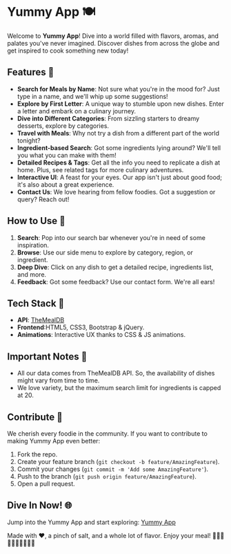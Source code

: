 # Yummy App 🍽️

Welcome to **Yummy App**! Dive into a world filled with flavors, aromas, and palates you've never imagined. Discover dishes from across the globe and get inspired to cook something new today!

## Features 🚀

- **Search for Meals by Name**: Not sure what you're in the mood for? Just type in a name, and we'll whip up some suggestions!
- **Explore by First Letter**: A unique way to stumble upon new dishes. Enter a letter and embark on a culinary journey.
- **Dive into Different Categories**: From sizzling starters to dreamy desserts, explore by categories.
- **Travel with Meals**: Why not try a dish from a different part of the world tonight?
- **Ingredient-based Search**: Got some ingredients lying around? We'll tell you what you can make with them!
- **Detailed Recipes & Tags**: Get all the info you need to replicate a dish at home. Plus, see related tags for more culinary adventures.
- **Interactive UI**: A feast for your eyes. Our app isn't just about good food; it's also about a great experience.
- **Contact Us**: We love hearing from fellow foodies. Got a suggestion or query? Reach out!

## How to Use 📖

1. **Search**: Pop into our search bar whenever you're in need of some inspiration.
2. **Browse**: Use our side menu to explore by category, region, or ingredient.
3. **Deep Dive**: Click on any dish to get a detailed recipe, ingredients list, and more.
4. **Feedback**: Got some feedback? Use our contact form. We're all ears!

## Tech Stack 🔧

- **API**: [TheMealDB](https://www.themealdb.com/api.php)
- **Frontend**:HTML5, CSS3, Bootstrap & jQuery.
- **Animations**: Interactive UX thanks to CSS & JS animations.

## Important Notes 📌

- All our data comes from TheMealDB API. So, the availability of dishes might vary from time to time.
- We love variety, but the maximum search limit for ingredients is capped at 20.

## Contribute 🌟

We cherish every foodie in the community. If you want to contribute to making Yummy App even better:

1. Fork the repo.
2. Create your feature branch (`git checkout -b feature/AmazingFeature`).
3. Commit your changes (`git commit -m 'Add some AmazingFeature'`).
4. Push to the branch (`git push origin feature/AmazingFeature`).
5. Open a pull request.

## Dive In Now! 🌐

Jump into the Yummy App and start exploring: [Yummy App](https://mohamed-huss.github.io/Yummy-App/)

Made with ❤️, a pinch of salt, and a whole lot of flavor. Enjoy your meal! 🍔🍱🍩🍝🍷🍰🍦🍜🍲🍢
